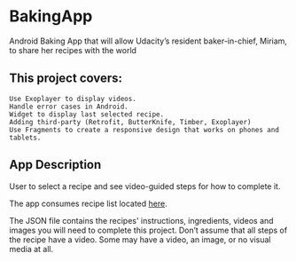 # BakingApp
Android Baking App that will allow Udacity’s resident baker-in-chief, Miriam, to share her recipes with the world

## This project covers:
    Use Exoplayer to display videos.
    Handle error cases in Android.
    Widget to display last selected recipe.
    Adding third-party (Retrofit, ButterKnife, Timber, Exoplayer)
    Use Fragments to create a responsive design that works on phones and tablets.
    
## App Description

User to select a recipe and see video-guided steps for how to complete it.

The app consumes recipe list located [here](http://go.udacity.com/android-baking-app-json).

The JSON file contains the recipes' instructions, ingredients, videos and images you will need to complete this project. 
Don’t assume that all steps of the recipe have a video. Some may have a video, an image, or no visual media at all.


